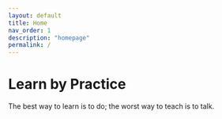 ```yaml
---
layout: default
title: Home
nav_order: 1
description: "homepage"
permalink: /
---
```


# Learn by Practice

The best way to learn is to do; the worst way to teach is to talk.

